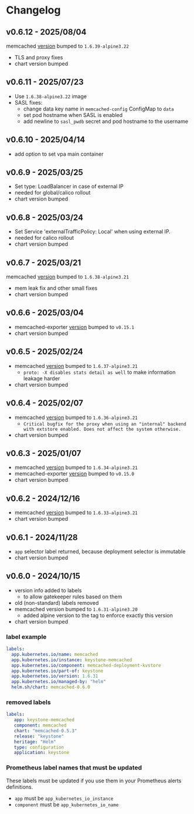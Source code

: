 # Changelog

## v0.6.12 - 2025/08/04

memcached [version](https://github.com/memcached/memcached/wiki/ReleaseNotes1639) bumped to `1.6.39-alpine3.22`
  * TLS and proxy fixes
* chart version bumped

## v0.6.11 - 2025/07/23
* Use `1.6.38-alpine3.22` image
* SASL fixes:
  * change data key name in `memcached-config` ConfigMap to `data`
  * set pod hostname when SASL is enabled
  * add newline to `sasl_pwdb` secret and pod hostname to the username

## v0.6.10 - 2025/04/14
* add option to set vpa main container

## v0.6.9 - 2025/03/25

* Set type: LoadBalancer in case of external IP
* needed for global/calico rollout
* chart version bumped

## v0.6.8 - 2025/03/24

* Set Service 'externalTrafficPolicy: Local' when using external IP.
* needed for calico rollout
* chart version bumped

## v0.6.7 - 2025/03/21

memcached [version](https://github.com/memcached/memcached/wiki/ReleaseNotes1638) bumped to `1.6.38-alpine3.21`
  * mem leak fix and other small fixes
* chart version bumped

## v0.6.6 - 2025/03/04

* memcached-exporter [version](https://github.com/prometheus/memcached_exporter/releases/tag/v0.15.1) bumped to `v0.15.1`
* chart version bumped

## v0.6.5 - 2025/02/24

* memcached [version](https://github.com/memcached/memcached/wiki/ReleaseNotes1637) bumped to `1.6.37-alpine3.21`
  * `proto: -X disables stats detail as well` to make information leakage harder
* chart version bumped

## v0.6.4 - 2025/02/07

* memcached [version](https://github.com/memcached/memcached/wiki/ReleaseNotes1636) bumped to `1.6.36-alpine3.21`
  * `Critical bugfix for the proxy when using an "internal" backend with extstore enabled. Does not affect the system otherwise.`
* chart version bumped

## v0.6.3 - 2025/01/07

* memcached [version](https://github.com/memcached/memcached/wiki/ReleaseNotes1634) bumped to `1.6.34-alpine3.21`
* memcached-exporter [version](https://github.com/prometheus/memcached_exporter/releases/tag/v0.15.0) bumped to `v0.15.0`
* chart version bumped

## v0.6.2 - 2024/12/16

* memcached [version](https://github.com/memcached/memcached/wiki/ReleaseNotes1633) bumped to `1.6.33-alpine3.21`
* chart version bumped

## v0.6.1 - 2024/11/28
* `app` selector label returned, because deployment selector is immutable
* chart version bumped

## v0.6.0 - 2024/10/15
* version info added to labels
  * to allow gatekeeper rules based on them
* old (non-standard) labels removed
* memcached version bumped to `1.6.31-alpine3.20`
  * added alpine version to the tag to enforce exactly this version
* chart version bumped

### label example
```yaml
labels:
  app.kubernetes.io/name: memcached
  app.kubernetes.io/instance: keystone-memcached
  app.kubernetes.io/component: memcached-deployment-kvstore
  app.kubernetes.io/part-of: keystone
  app.kubernetes.io/version: 1.6.31
  app.kubernetes.io/managed-by: "helm"
  helm.sh/chart: memcached-0.6.0
```
### removed labels
```yaml
labels:
   app: keystone-memcached
   component: memcached
   chart: "memcached-0.5.3"
   release: "keystone"
   heritage: "Helm"
   type: configuration
   application: keystone
```
### Prometheus label names that must be updated
These labels must be updated if you use them in your Prometheus alerts definitions.
- `app` must be `app_kubernetes_io_instance`
- `component` must be `app_kubernetes_io_name`
